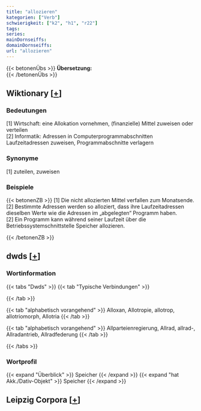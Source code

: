 ```yaml
---
title: "allozieren"
kategorien: ["Verb"]
schwierigkeit: ["k2", "h1", "r22"]
tags:
series:
mainDornseiffs:
domainDornseiffs:
url: "allozieren"
---
```


{{< betonenÜbs >}}
**Übersetzung:**  
{{< /betonenÜbs >}}

## Wiktionary [[+](https://de.wiktionary.org/wiki/allozieren)]

### Bedeutungen
[1] Wirtschaft: eine Allokation vornehmen, (finanzielle) Mittel zuweisen oder verteilen  
[2] Informatik: Adressen in Computerprogrammabschnitten Laufzeitadressen zuweisen, Programmabschnitte verlagern  

### Synonyme
[1] zuteilen, zuweisen  

### Beispiele
{{< betonenZB >}}
[1] Die nicht allozierten Mittel verfallen zum Monatsende.  
[2] Bestimmte Adressen werden so alloziert, dass ihre Laufzeitadressen dieselben Werte wie die Adressen im „abgelegten“ Programm haben.  
[2] Ein Programm kann während seiner Laufzeit über die Betriebssystemschnittstelle Speicher allozieren.  

{{< /betonenZB >}}


## dwds [[+](https://www.dwds.de/wb/allozieren)]

### Wortinformation
{{< tabs "Dwds" >}}
{{< tab "Typische Verbindungen" >}}

{{< /tab >}}

{{< tab "alphabetisch vorangehend" >}}
Alloxan, Allotropie, allotrop, allotriomorph, Allotria
{{< /tab >}}

{{< tab "alphabetisch vorangehend" >}}
Allparteienregierung, Allrad, allrad-, Allradantrieb, Allradfederung
{{< /tab >}}

{{< /tabs >}}

### Wortprofil
{{< expand "Überblick" >}} Speicher {{< /expand >}}
{{< expand "hat Akk./Dativ-Objekt" >}} Speicher {{< /expand >}}

## Leipzig Corpora [[+](https://corpora.uni-leipzig.de/en/res?word=allozieren&corpusId=deu_newscrawl-public_2018)]

